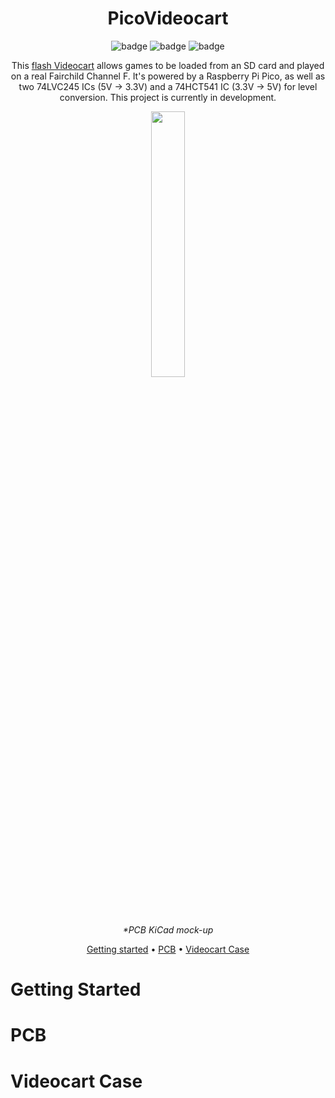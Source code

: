 <div align="center">

# PicoVideocart
 
![badge](https://badgen.net/badge/version/v0.2.0/orange?style=flat-square)
![badge](https://badgen.net/badge/platform/RP2040/green?style=flat-square)
![badge](https://badgen.net/badge/Arduino/1.8.13/blue?style=flat-square)

This [flash Videocart](https://en.wikipedia.org/wiki/Flash_cartridge) allows games to be loaded from an SD card and played on a real Fairchild Channel F. It's powered by a Raspberry Pi Pico, as well as two 74LVC245 ICs (5V -> 3.3V) and a 74HCT541 IC (3.3V -> 5V) for level conversion. This project is currently in development.

  
<p align = "center">
  <img width="33%" src="https://user-images.githubusercontent.com/44975876/160247541-6484ebdc-2509-400d-8f8a-3ad9957b1618.png">
</p>

*\*PCB KiCad mock-up*
  
[Getting started](#getting-started) •
[PCB](#pcb) •
[Videocart Case](#videocart-case)
  
</div>

# Getting Started

# PCB

# Videocart Case
